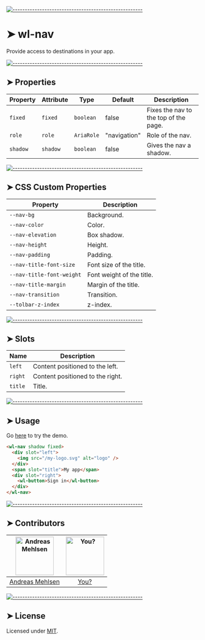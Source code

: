 
[![-----------------------------------------------------](https://raw.githubusercontent.com/andreasbm/readme/master/assets/lines/colored.png)](#wl-nav)

# ➤ wl-nav

Provide access to destinations in your app.

[![-----------------------------------------------------](https://raw.githubusercontent.com/andreasbm/readme/master/assets/lines/colored.png)](#properties)

## ➤ Properties

| Property | Attribute | Type       | Default      | Description                           |
|----------|-----------|------------|--------------|---------------------------------------|
| `fixed`  | `fixed`   | `boolean`  | false        | Fixes the nav to the top of the page. |
| `role`   | `role`    | `AriaRole` | "navigation" | Role of the nav.                      |
| `shadow` | `shadow`  | `boolean`  | false        | Gives the nav a shadow.               |


[![-----------------------------------------------------](https://raw.githubusercontent.com/andreasbm/readme/master/assets/lines/colored.png)](#css-custom-properties)

## ➤ CSS Custom Properties

| Property                  | Description               |
|---------------------------|---------------------------|
| `--nav-bg`                | Background.               |
| `--nav-color`             | Color.                    |
| `--nav-elevation`         | Box shadow.               |
| `--nav-height`            | Height.                   |
| `--nav-padding`           | Padding.                  |
| `--nav-title-font-size`   | Font size of the title.   |
| `--nav-title-font-weight` | Font weight of the title. |
| `--nav-title-margin`      | Margin of the title.      |
| `--nav-transition`        | Transition.               |
| `--tolbar-z-index`        | z-index.                  |


[![-----------------------------------------------------](https://raw.githubusercontent.com/andreasbm/readme/master/assets/lines/colored.png)](#slots)

## ➤ Slots

| Name    | Description                      |
|---------|----------------------------------|
| `left`  | Content positioned to the left.  |
| `right` | Content positioned to the right. |
| `title` | Title.                           |



[![-----------------------------------------------------](https://raw.githubusercontent.com/andreasbm/readme/master/assets/lines/colored.png)](#usage)

## ➤ Usage

Go [here](https://weightless.dev/elements/nav) to try the demo.

```html
<wl-nav shadow fixed>
  <div slot="left">
    <img src="/my-logo.svg" alt="logo" />
  </div>
  <span slot="title">My app</span>
  <div slot="right">
    <wl-button>Sign in</wl-button>
  </div>
</wl-nav>
```


[![-----------------------------------------------------](https://raw.githubusercontent.com/andreasbm/readme/master/assets/lines/colored.png)](#contributors)

## ➤ Contributors
	
|[<img alt="Andreas Mehlsen" src="https://avatars1.githubusercontent.com/u/6267397?s=460&v=4" width="100">](https://twitter.com/andreasmehlsen) | [<img alt="You?" src="https://joeschmoe.io/api/v1/random" width="100">](https://github.com/andreasbm/weightless/blob/master/CONTRIBUTING.md)|
|:---: | :---:|
|[Andreas Mehlsen](https://twitter.com/andreasmehlsen) | [You?](https://github.com/andreasbm/weightless/blob/master/CONTRIBUTING.md)|

[![-----------------------------------------------------](https://raw.githubusercontent.com/andreasbm/readme/master/assets/lines/colored.png)](#license)

## ➤ License
	
Licensed under [MIT](https://opensource.org/licenses/MIT).